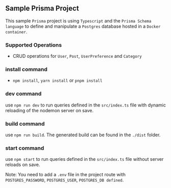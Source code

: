## Sample Prisma Project

This sample `Prisma` project is using `Typescript` and the `Prisma Schema language` to define and manipulate a `Postgres` database hosted in a `Docker container`.

### Supported Operations

* CRUD operations for `User`, `Post`, `UserPreference` and `Category`

### install command

* `npm install`, `yarn install` or `pnpm install`

### dev command

use `npm run dev` to run queries defined in the `src/index.ts` file with dynamic reloading of the nodemon server on save.

### build command

use `npm run build`. The generated build can be found in the `./dist` folder.

### start command

use `npm start` to run queries defined in the `src/index.ts` file without server reloads on save.

Note: You need to add a `.env` file in the project route with `POSTGRES_PASSWORD`, `POSTGRES_USER`, `POSTGRES_DB defined`.
